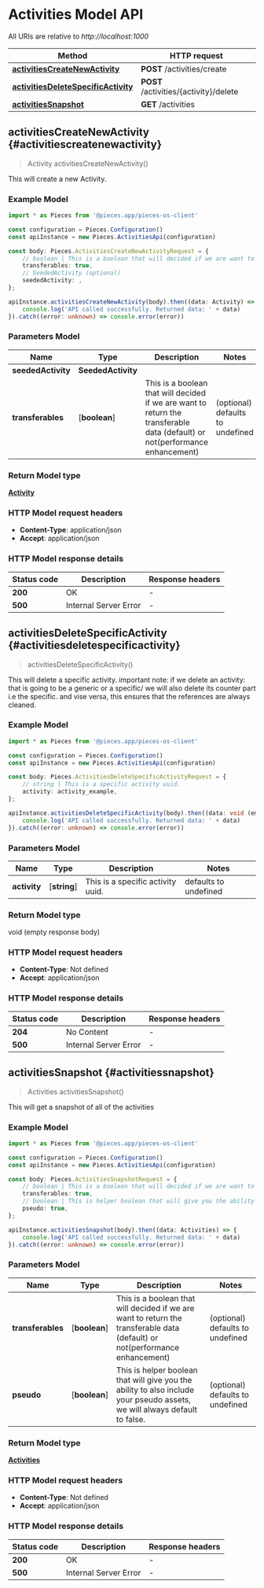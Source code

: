 # Activities Model API

All URIs are relative to *http://localhost:1000*

Method | HTTP request
------------- | -------------
[**activitiesCreateNewActivity**](ActivitiesApi#activitiescreatenewactivity) | **POST** /activities/create
[**activitiesDeleteSpecificActivity**](ActivitiesApi#activitiesdeletespecificactivity) | **POST** /activities/\{activity\}/delete
[**activitiesSnapshot**](ActivitiesApi#activitiessnapshot) | **GET** /activities


## **activitiesCreateNewActivity** {#activitiescreatenewactivity}
> Activity activitiesCreateNewActivity()

This will create a new Activity.

### Example Model

```typescript
import * as Pieces from '@pieces.app/pieces-os-client'

const configuration = Pieces.Configuration()
const apiInstance = new Pieces.ActivitiesApi(configuration)

const body: Pieces.ActivitiesCreateNewActivityRequest = {
    // boolean | This is a boolean that will decided if we are want to return the transferable data (default) or not(performance enhancement) (optional)
    transferables: true,
    // SeededActivity (optional)
    seededActivity: ,
};

apiInstance.activitiesCreateNewActivity(body).then((data: Activity) => {
    console.log('API called successfully. Returned data: ' + data)
}).catch((error: unknown) => console.error(error))
```

### Parameters Model

Name | Type | Description  | Notes
------------- | ------------- | ------------- | -------------
 **seededActivity** | **SeededActivity**|  |
 **transferables** | [**boolean**] | This is a boolean that will decided if we are want to return the transferable data (default) or not(performance enhancement) | (optional) defaults to undefined


### Return Model type

[**Activity**](../models/Activity)

### HTTP Model request headers

- **Content-Type**: application/json
- **Accept**: application/json


### HTTP Model response details
| Status code | Description | Response headers
|-------------|-------------|------------------
**200** | OK |  -  |
**500** | Internal Server Error |  -  |

## **activitiesDeleteSpecificActivity** {#activitiesdeletespecificactivity}
> activitiesDeleteSpecificActivity()

This will delete a specific activity.  important note: if we delete an activity: that is going to be a generic or a specific/ we will also delete its counter part i.e the specific. and vise versa, this ensures that the references are always cleaned.

### Example Model

```typescript
import * as Pieces from '@pieces.app/pieces-os-client'

const configuration = Pieces.Configuration()
const apiInstance = new Pieces.ActivitiesApi(configuration)

const body: Pieces.ActivitiesDeleteSpecificActivityRequest = {
    // string | This is a specific activity uuid.
    activity: activity_example,
};

apiInstance.activitiesDeleteSpecificActivity(body).then((data: void (empty response body)) => {
    console.log('API called successfully. Returned data: ' + data)
}).catch((error: unknown) => console.error(error))
```

### Parameters Model

Name | Type | Description  | Notes
------------- | ------------- | ------------- | -------------
 **activity** | [**string**] | This is a specific activity uuid. | defaults to undefined


### Return Model type

void (empty response body)

### HTTP Model request headers

- **Content-Type**: Not defined
- **Accept**: application/json


### HTTP Model response details
| Status code | Description | Response headers
|-------------|-------------|------------------
**204** | No Content |  -  |
**500** | Internal Server Error |  -  |

## **activitiesSnapshot** {#activitiessnapshot}
> Activities activitiesSnapshot()

This will get a snapshot of all of the activities

### Example Model

```typescript
import * as Pieces from '@pieces.app/pieces-os-client'

const configuration = Pieces.Configuration()
const apiInstance = new Pieces.ActivitiesApi(configuration)

const body: Pieces.ActivitiesSnapshotRequest = {
    // boolean | This is a boolean that will decided if we are want to return the transferable data (default) or not(performance enhancement) (optional)
    transferables: true,
    // boolean | This is helper boolean that will give you the ability to also include your pseudo assets, we will always default to false. (optional)
    pseudo: true,
};

apiInstance.activitiesSnapshot(body).then((data: Activities) => {
    console.log('API called successfully. Returned data: ' + data)
}).catch((error: unknown) => console.error(error))
```

### Parameters Model

Name | Type | Description  | Notes
------------- | ------------- | ------------- | -------------
 **transferables** | [**boolean**] | This is a boolean that will decided if we are want to return the transferable data (default) or not(performance enhancement) | (optional) defaults to undefined
 **pseudo** | [**boolean**] | This is helper boolean that will give you the ability to also include your pseudo assets, we will always default to false. | (optional) defaults to undefined


### Return Model type

[**Activities**](../models/Activities)

### HTTP Model request headers

- **Content-Type**: Not defined
- **Accept**: application/json


### HTTP Model response details
| Status code | Description | Response headers
|-------------|-------------|------------------
**200** | OK |  -  |
**500** | Internal Server Error |  -  |


